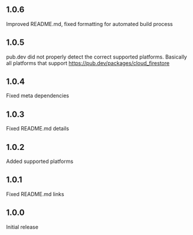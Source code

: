## 1.0.6

Improved README.md, fixed formatting for automated build process

## 1.0.5

pub.dev did not properly detect the correct supported platforms. Basically all platforms that support https://pub.dev/packages/cloud_firestore

## 1.0.4

Fixed meta dependencies

## 1.0.3

Fixed README.md details

## 1.0.2

Added supported platforms

## 1.0.1

Fixed README.md links

## 1.0.0

Initial release
